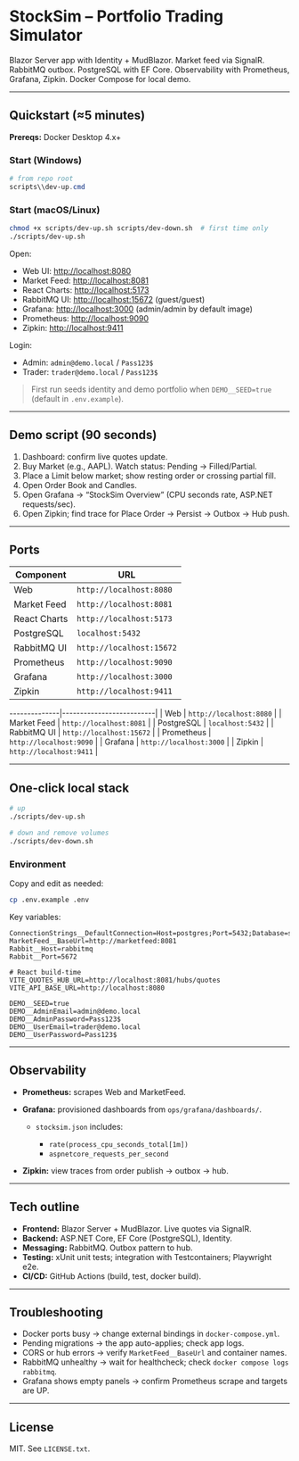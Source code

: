 # StockSim – Portfolio Trading Simulator

Blazor Server app with Identity + MudBlazor. Market feed via SignalR. RabbitMQ outbox. PostgreSQL with EF Core. Observability with Prometheus, Grafana, Zipkin. Docker Compose for local demo.

---

## Quickstart (≈5 minutes)

**Prereqs:** Docker Desktop 4.x+

### Start (Windows)

```powershell
# from repo root
scripts\\dev-up.cmd
```

### Start (macOS/Linux)

```bash
chmod +x scripts/dev-up.sh scripts/dev-down.sh  # first time only
./scripts/dev-up.sh
```

Open:

* Web UI: [http://localhost:8080](http://localhost:8080)
* Market Feed: [http://localhost:8081](http://localhost:8081)
* React Charts: [http://localhost:5173](http://localhost:5173)
* RabbitMQ UI: [http://localhost:15672](http://localhost:15672)  (guest/guest)
* Grafana: [http://localhost:3000](http://localhost:3000)        (admin/admin by default image)
* Prometheus: [http://localhost:9090](http://localhost:9090)
* Zipkin: [http://localhost:9411](http://localhost:9411)

Login:

* Admin: `admin@demo.local` / `Pass123$`
* Trader: `trader@demo.local` / `Pass123$`

> First run seeds identity and demo portfolio when `DEMO__SEED=true` (default in `.env.example`).

---

## Demo script (90 seconds)

1. Dashboard: confirm live quotes update.
2. Buy Market (e.g., AAPL). Watch status: Pending → Filled/Partial.
3. Place a Limit below market; show resting order or crossing partial fill.
4. Open Order Book and Candles.
5. Open Grafana → “StockSim Overview” (CPU seconds rate, ASP.NET requests/sec).
6. Open Zipkin; find trace for Place Order → Persist → Outbox → Hub push.

---

## Ports

| Component    | URL                      |
| ------------ | ------------------------ |
| Web          | `http://localhost:8080`  |
| Market Feed  | `http://localhost:8081`  |
| React Charts | `http://localhost:5173`  |
| PostgreSQL   | `localhost:5432`         |
| RabbitMQ UI  | `http://localhost:15672` |
| Prometheus   | `http://localhost:9090`  |
| Grafana      | `http://localhost:3000`  |
| Zipkin       | `http://localhost:9411`  |

--------------|--------------------------|
| Web          | `http://localhost:8080` |
| Market Feed  | `http://localhost:8081` |
| PostgreSQL   | `localhost:5432`         |
| RabbitMQ UI  | `http://localhost:15672` |
| Prometheus   | `http://localhost:9090`  |
| Grafana      | `http://localhost:3000`  |
| Zipkin       | `http://localhost:9411`  |

---

## One-click local stack

```bash
# up
./scripts/dev-up.sh

# down and remove volumes
./scripts/dev-down.sh
```

### Environment

Copy and edit as needed:

```bash
cp .env.example .env
```

Key variables:

```
ConnectionStrings__DefaultConnection=Host=postgres;Port=5432;Database=stocksim;Username=stocksim;Password=stocksim
MarketFeed__BaseUrl=http://marketfeed:8081
Rabbit__Host=rabbitmq
Rabbit__Port=5672

# React build-time
VITE_QUOTES_HUB_URL=http://localhost:8081/hubs/quotes
VITE_API_BASE_URL=http://localhost:8080

DEMO__SEED=true
DEMO__AdminEmail=admin@demo.local
DEMO__AdminPassword=Pass123$
DEMO__UserEmail=trader@demo.local
DEMO__UserPassword=Pass123$
```

---

## Observability

* **Prometheus:** scrapes Web and MarketFeed.
* **Grafana:** provisioned dashboards from `ops/grafana/dashboards/`.

  * `stocksim.json` includes:

    * `rate(process_cpu_seconds_total[1m])`
    * `aspnetcore_requests_per_second`
* **Zipkin:** view traces from order publish → outbox → hub.

---

## Tech outline

* **Frontend:** Blazor Server + MudBlazor. Live quotes via SignalR.
* **Backend:** ASP.NET Core, EF Core (PostgreSQL), Identity.
* **Messaging:** RabbitMQ. Outbox pattern to hub.
* **Testing:** xUnit unit tests; integration with Testcontainers; Playwright e2e.
* **CI/CD:** GitHub Actions (build, test, docker build).

---

## Troubleshooting

* Docker ports busy → change external bindings in `docker-compose.yml`.
* Pending migrations → the app auto-applies; check app logs.
* CORS or hub errors → verify `MarketFeed__BaseUrl` and container names.
* RabbitMQ unhealthy → wait for healthcheck; check `docker compose logs rabbitmq`.
* Grafana shows empty panels → confirm Prometheus scrape and targets are UP.

---

## License

MIT. See `LICENSE.txt`.
